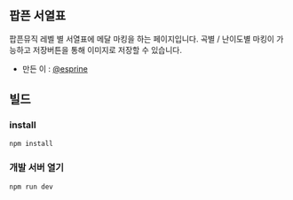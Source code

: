 ## 팝픈 서열표
팝픈뮤직 레벨 별 서열표에 메달 마킹을 하는 페이지입니다.
곡별 / 난이도별 마킹이 가능하고 저장버튼을 통해 이미지로 저장할 수 있습니다.

* 만든 이 : [@esprine](https://twitter.com/@esprine__)

## 빌드
### install
```bash
npm install
```

### 개발 서버 열기
```bash
npm run dev
```
